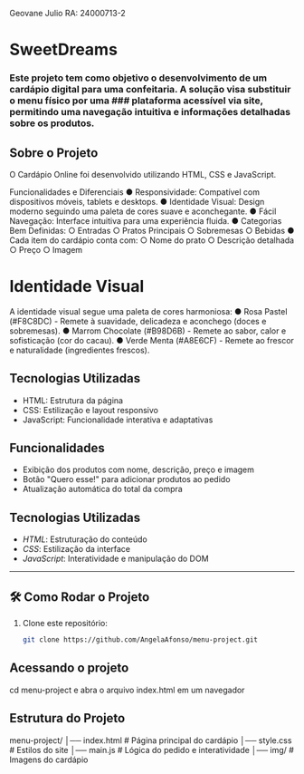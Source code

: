 
Geovane Julio RA: 24000713-2

# SweetDreams
### Este projeto tem como objetivo o desenvolvimento de um cardápio digital para uma confeitaria. A solução visa substituir o menu físico por uma ### plataforma acessível via site, permitindo uma navegação intuitiva e informações detalhadas sobre os produtos.

## Sobre o Projeto
O Cardápio Online foi desenvolvido utilizando HTML, CSS e JavaScript.

Funcionalidades e Diferenciais
● Responsividade: Compatível com dispositivos móveis, tablets e desktops.
● Identidade Visual: Design moderno seguindo uma paleta de cores suave e
aconchegante.
● Fácil Navegação: Interface intuitiva para uma experiência fluida.
● Categorias Bem Definidas:
○ Entradas
○ Pratos Principais
○ Sobremesas
○ Bebidas
● Cada item do cardápio conta com:
○ Nome do prato
○ Descrição detalhada
○ Preço
○ Imagem

# Identidade Visual
A identidade visual segue uma paleta de cores harmoniosa:
● Rosa Pastel (#F8C8DC) - Remete à suavidade, delicadeza e aconchego (doces e
sobremesas).
● Marrom Chocolate (#B98D6B) - Remete ao sabor, calor e sofisticação (cor do
cacau).
● Verde Menta (#A8E6CF) - Remete ao frescor e naturalidade (ingredientes frescos).

## Tecnologias Utilizadas
- HTML: Estrutura da página
- CSS: Estilização e layout responsivo
- JavaScript: Funcionalidade interativa e adaptativas

## Funcionalidades
- Exibição dos produtos com nome, descrição, preço e imagem
- Botão "Quero esse!" para adicionar produtos ao pedido
- Atualização automática do total da compra


## Tecnologias Utilizadas

- *HTML*: Estruturação do conteúdo  
- *CSS*: Estilização da interface  
- *JavaScript*: Interatividade e manipulação do DOM  

---

## 🛠 Como Rodar o Projeto

1. Clone este repositório:
   ```bash
   git clone https://github.com/AngelaAfonso/menu-project.git


## Acessando o projeto
   cd menu-project e abra o arquivo index.html em um navegador

## Estrutura do Projeto
menu-project/
│── index.html  # Página principal do cardápio
│── style.css   # Estilos do site
│── main.js     # Lógica do pedido e interatividade
│── img/        # Imagens do cardápio